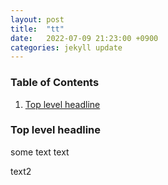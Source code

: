 ```yaml
---
layout: post
title:  "tt"
date:   2022-07-09 21:23:00 +0900
categories: jekyll update
---
```


### Table of Contents

1.  [Top level headline](#org54b23c4)


<a id="org54b23c4"></a>

### Top level headline

some text
text

text2


